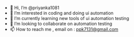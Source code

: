- 👋 Hi, I’m @priyanka1081
- 👀 I’m interested in coding and doing ui automation
- 🌱 I’m currently learning new tools of ui automation testing
- 💞️ I’m looking to collaborate on automation testing
- 📫 How to reach me , email on : ppk7131@gmail.com

<!---
priyanka1081/priyanka1081 is a ✨ special ✨ repository because its `README.md` (this file) appears on your GitHub profile.
You can click the Preview link to take a look at your changes.
--->
